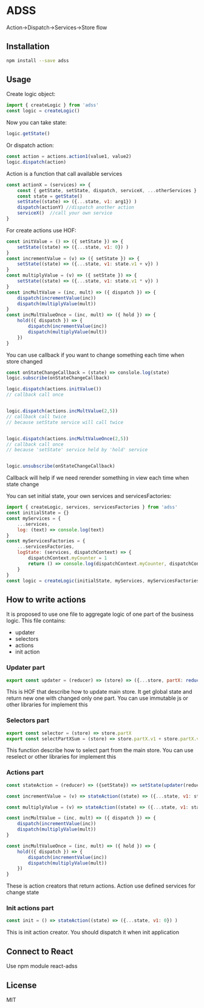 # ADSS
Action->Dispatch->Services->Store flow
## Installation
```sh
npm install --save adss
```
## Usage
Create logic object:
```js
import { createLogic } from 'adss'
const logic = createLogic()
```
Now you can take state:
```js
logic.getState()
```
Or dispatch action:
```js
const action = actions.action1(value1, value2) 
logic.dispatch(action)
```
Action is a function that call available services 
```js
const actionX = (services) => {
    const { getState, setState, dispatch, serviceX, ...otherServices }  = services
    const state = getState()
    setState((state) => ({...state, v1: arg1}) ) 
    dispatch(actionY) //dispatch another action
    serviceX()  //call your own service
}
```
For create actions use HOF:
```js
const initValue = () => ({ setState }) => {
    setState((state) => ({...state, v1: 0}) ) 
}
const incrementValue = (v) => ({ setState }) => {
    setState((state) => ({...state, v1: state.v1 + v}) ) 
}
const multiplyValue = (v) => ({ setState }) => {
    setState((state) => ({...state, v1: state.v1 * v}) ) 
}
const incMultValue = (inc, mult) => ({ dispatch }) => {
    dispatch(incrementValue(inc))
    dispatch(multiplyValue(mult))
}
const incMultValueOnce = (inc, mult) => ({ hold }) => { 
    hold(({ dispatch }) => {
        dispatch(incrementValue(inc))
        dispatch(multiplyValue(mult))
    })
}
```
You can use callback if you want to change something each time when store changed
```js
const onStateChangeCallback = (state) => conslole.log(state)
logic.subscribe(onStateChangeCallback)

logic.dispatch(actions.initValue())
// callback call once


logic.dispatch(actions.incMultValue(2,5))
// callback call twice
// because setState service will call twice


logic.dispatch(actions.incMultValueOnce(2,5))
// callback call once
// because 'setState' service held by 'hold' service


logic.unsubscribe(onStateChangeCallback)
```
Callback will help if we need rerender something in view each time when state change

You can set initial state, your own services and servicesFactories:
```js
import { createLogic, services, servicesFactories } from 'adss'
const initialState = {}
const myServices = {
    ...services,
    log: (text) => console.log(text)
}
const myServicesFactories = {
    ...servicesFactories,
    logState: (services, dispatchContext) => {
        dispatchContext.myCounter = 1
        return () => console.log(dispatchContext.myCounter, dispatchContext.getState())
    }
}
const logic = createLogic(initialState, myServices, myServicesFactories)
```

## How to write actions
It is proposed to use one file to aggregate logic of one part of the business logic. 
This file contains:
- updater
- selectors
- actions
- init action

### Updater part
```js
export const updater = (reducer) => (store) => ({...store, partX: reducer(store.partX)})
```
This is HOF that describe how to update main store. 
It get global state and return new one with changed only one part.
You can use immutable js or other libraries for implement this

### Selectors part
```js
export const selector = (store) => store.partX
export const selectPartXSum = (store) => store.partX.v1 + store.partX.v2
```
This function describe how to select part from the main store.
You can use reselect or other libraries for implement this

### Actions part
```js
const stateAction = (reducer) => ({setState}) => setState(updater(reducer))

const incrementValue = (v) => stateAction((state) => ({...state, v1: state.v1 + v}) )

const multiplyValue = (v) => stateAction((state) => ({...state, v1: state.v1 * v}) )

const incMultValue = (inc, mult) => ({ dispatch }) => {
    dispatch(incrementValue(inc))
    dispatch(multiplyValue(mult))
}

const incMultValueOnce = (inc, mult) => ({ hold }) => { 
    hold(({ dispatch }) => {
        dispatch(incrementValue(inc))
        dispatch(multiplyValue(mult))
    })
}
```
These is action creators that return actions. Action use defined services for change state

### Init actions part
```js
const init = () => stateAction((state) => ({...state, v1: 0}) )
```
This is init action creator. You should dispatch it when init application

## Connect to React

Use npm module react-adss

## License
MIT